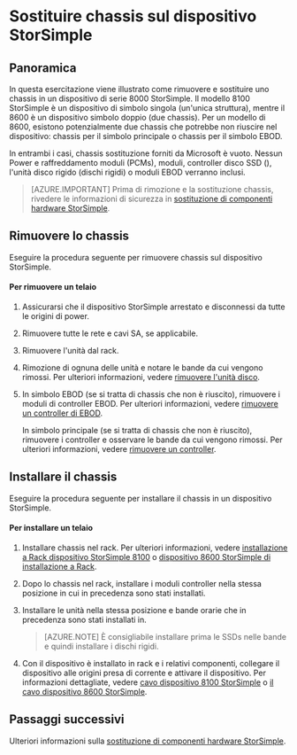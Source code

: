 <properties 
   pageTitle="Sostituire chassis in un dispositivo StorSimple | Microsoft Azure"
   description="In questo articolo viene descritto come rimuovere e sostituire chassis per il simbolo principale StorSimple o simbolo EBOD."
   services="storsimple"
   documentationCenter=""
   authors="alkohli"
   manager="carmonm"
   editor="" />
<tags 
   ms.service="storsimple"
   ms.devlang="NA"
   ms.topic="article"
   ms.tgt_pltfrm="NA"
   ms.workload="TBD"
   ms.date="08/17/2016"
   ms.author="alkohli" />

# <a name="replace-the-chassis-on-your-storsimple-device"></a>Sostituire chassis sul dispositivo StorSimple

## <a name="overview"></a>Panoramica

In questa esercitazione viene illustrato come rimuovere e sostituire uno chassis in un dispositivo di serie 8000 StorSimple. Il modello 8100 StorSimple è un dispositivo di simbolo singola (un'unica struttura), mentre il 8600 è un dispositivo simbolo doppio (due chassis). Per un modello di 8600, esistono potenzialmente due chassis che potrebbe non riuscire nel dispositivo: chassis per il simbolo principale o chassis per il simbolo EBOD.

In entrambi i casi, chassis sostituzione forniti da Microsoft è vuoto. Nessun Power e raffreddamento moduli (PCMs), moduli, controller disco SSD (), l'unità disco rigido (dischi rigidi) o moduli EBOD verranno inclusi.

>[AZURE.IMPORTANT] Prima di rimozione e la sostituzione chassis, rivedere le informazioni di sicurezza in [sostituzione di componenti hardware StorSimple](storsimple-hardware-component-replacement.md).

## <a name="remove-the-chassis"></a>Rimuovere lo chassis

Eseguire la procedura seguente per rimuovere chassis sul dispositivo StorSimple.

#### <a name="to-remove-a-chassis"></a>Per rimuovere un telaio

1. Assicurarsi che il dispositivo StorSimple arrestato e disconnessi da tutte le origini di power.

2. Rimuovere tutte le rete e cavi SA, se applicabile.

3. Rimuovere l'unità dal rack.

4. Rimozione di ognuna delle unità e notare le bande da cui vengono rimossi. Per ulteriori informazioni, vedere [rimuovere l'unità disco](storsimple-disk-drive-replacement.md#remove-the-disk-drive).

5. In simbolo EBOD (se si tratta di chassis che non è riuscito), rimuovere i moduli di controller EBOD. Per ulteriori informazioni, vedere [rimuovere un controller di EBOD](storsimple-ebod-controller-replacement.md#remove-an-ebod-controller). 

    In simbolo principale (se si tratta di chassis che non è riuscito), rimuovere i controller e osservare le bande da cui vengono rimossi. Per ulteriori informazioni, vedere [rimuovere un controller](storsimple-controller-replacement.md#remove-a-controller).

## <a name="install-the-chassis"></a>Installare il chassis

Eseguire la procedura seguente per installare il chassis in un dispositivo StorSimple.

#### <a name="to-install-a-chassis"></a>Per installare un telaio

1. Installare chassis nel rack. Per ulteriori informazioni, vedere [installazione a Rack dispositivo StorSimple 8100](storsimple-8100-hardware-installation.md#rack-mount-your-storsimple-8100-device) o [dispositivo 8600 StorSimple di installazione a Rack](storsimple-8600-hardware-installation.md#rack-mount-your-storsimple-8600-device).

2. Dopo lo chassis nel rack, installare i moduli controller nella stessa posizione in cui in precedenza sono stati installati.

3. Installare le unità nella stessa posizione e bande orarie che in precedenza sono stati installati in.

    >[AZURE.NOTE] È consigliabile installare prima le SSDs nelle bande e quindi installare i dischi rigidi.

2. Con il dispositivo è installato in rack e i relativi componenti, collegare il dispositivo alle origini presa di corrente e attivare il dispositivo. Per informazioni dettagliate, vedere [cavo dispositivo 8100 StorSimple](storsimple-8100-hardware-installation.md#cable-your-storsimple-8100-device) o [il cavo dispositivo 8600 StorSimple](storsimple-8600-hardware-installation.md#cable-your-storsimple-8600-device).

## <a name="next-steps"></a>Passaggi successivi

Ulteriori informazioni sulla [sostituzione di componenti hardware StorSimple](storsimple-hardware-component-replacement.md).

